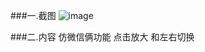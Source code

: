 ###一.截图
![image](https://github.com/1658585060/DragPhotoViewDemo/blob/master/app/gif/a.gif)



###二.内容
仿微信俩功能 点击放大 和左右切换